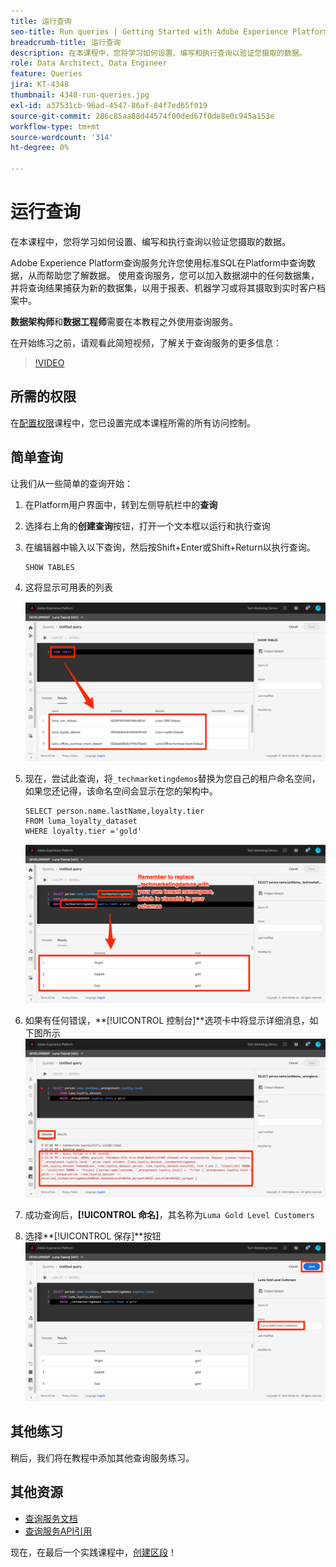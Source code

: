 ```yaml
---
title: 运行查询
seo-title: Run queries | Getting Started with Adobe Experience Platform for Data Architects and Data Engineers
breadcrumb-title: 运行查询
description: 在本课程中，您将学习如何设置、编写和执行查询以验证您摄取的数据。
role: Data Architect, Data Engineer
feature: Queries
jira: KT-4348
thumbnail: 4348-run-queries.jpg
exl-id: a37531cb-96ad-4547-86af-84f7ed65f019
source-git-commit: 286c85aa88d44574f00ded67f0de8e0c945a153e
workflow-type: tm+mt
source-wordcount: '314'
ht-degree: 0%

---
```


# 运行查询

<!-- 15 min-->
在本课程中，您将学习如何设置、编写和执行查询以验证您摄取的数据。

Adobe Experience Platform查询服务允许您使用标准SQL在Platform中查询数据，从而帮助您了解数据。 使用查询服务，您可以加入数据湖中的任何数据集，并将查询结果捕获为新的数据集，以用于报表、机器学习或将其摄取到实时客户档案中。

**数据架构师**&#x200B;和&#x200B;**数据工程师**&#x200B;需要在本教程之外使用查询服务。

在开始练习之前，请观看此简短视频，了解关于查询服务的更多信息：
>[!VIDEO](https://video.tv.adobe.com/v/29795?learn=on&enablevpops)

## 所需的权限

在[配置权限](configure-permissions.md)课程中，您已设置完成本课程所需的所有访问控制。

<!-- Settings > **[!UICONTROL Services]** > **[!UICONTROL Query Service]**
* Permission items Data Management > **[!UICONTROL View Datasets]** and  **[!UICONTROL Manage Datasets]**
* Permission item Sandboxes > `Luma Tutorial`
* User-role access to the `Luma Tutorial Platform` product profile
-->

## 简单查询

让我们从一些简单的查询开始：

1. 在Platform用户界面中，转到左侧导航栏中的&#x200B;**查询**
1. 选择右上角的&#x200B;**创建查询**&#x200B;按钮，打开一个文本框以运行和执行查询
1. 在编辑器中输入以下查询，然后按Shift+Enter或Shift+Return以执行查询。

   ```
   SHOW TABLES
   ```

1. 这将显示可用表的列表

   ![显示表查询](assets/queries-showTables.png)


1. 现在，尝试此查询，将`_techmarketingdemos`替换为您自己的租户命名空间，如果您还记得，该命名空间会显示在您的架构中。

   ```
   SELECT person.name.lastName,loyalty.tier
   FROM luma_loyalty_dataset
   WHERE loyalty.tier ='gold'
   ```

   ![从忠诚度数据集中选择数据](assets/queries-loyaltySelect.png)

1. 如果有任何错误，**[!UICONTROL 控制台]**选项卡中将显示详细消息，如下图所示
   ![查询出错](assets/queries-error.png)

1. 成功查询后，**[!UICONTROL 命名]**，其名称为`Luma Gold Level Customers`
1. 选择&#x200B;**[!UICONTROL 保存]**按钮
   ![正在保存查询](assets/queries-loyaltySelect-save.png)


<!--SELECT COUNT(DISTINCT (_techmarketingdemos.systemIdentifier.loyaltyId)) FROM luma_loyalty_dataset 


SELECT _techmarketingdemos.systemIdentifier.loyaltyId, COUNT(_techmarketingdemos.systemIdentifier.loyaltyId)
FROM luma_loyalty_dataset 
GROUP BY _techmarketingdemos.systemIdentifier.loyaltyId
HAVING COUNT(_techmarketingdemos.systemIdentifier.loyaltyId) > 1;-->

## 其他练习

稍后，我们将在教程中添加其他查询服务练习。
<!--
## Join Datasets

In this exercise, we will join two datasets `Luma Loyalty Dataset` and `Luma Offline Purchase` to get list of gold customers who have spend over $500 dollars in one purchase.

1. Create a new query
1. Copy and paste following query in query editor and execute, again replacing `_techmarketingdemos` with your own tenant namespace
    
    ```
    SELECT DISTINCT lopd.commerce.order.purchaseID as PurchaseId ,
        lld.person.name.firstName as LastName ,
        lld.person.name.lastName as LastName ,
        lopd.personalEmail.address as email,
        lopd.commerce.order.priceTotal as Total

    FROM luma_loyalty_dataset lld
    JOIN luma_offline_purchase_event_dataset lopd
    ON lopd._techmarketingdemos.systemIdentifier.loyaltyId = lld._techmarketingdemos.systemIdentifier.loyaltyId

    WHERE lld._techmarketingdemos.loyalty.level ='gold' AND lopd.commerce.order.priceTotal >500;
    ```

1. You should get list of Gold Customers who have spend over $500 in single purchase.

## Output datasets

1. Select on Output Dataset button
1. Provide name and description to the dataset
1. Save.
1. Go to **Datasets** under **Data Management** to find new dataset created.

-->
<!--Add content for Adobe Defined Functions-->

## 其他资源

* [查询服务文档](https://experienceleague.adobe.com/docs/experience-platform/query/home.html?lang=zh-Hans)
* [查询服务API引用](https://www.adobe.io/experience-platform-apis/references/query-service/)

现在，在最后一个实践课程中，[创建区段](build-segments.md)！
